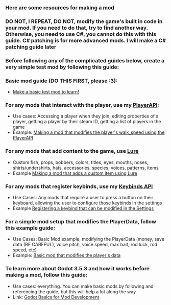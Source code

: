 ### Here are some resources for making a mod
### DO NOT, I REPEAT, DO NOT, modify the game's built in code in your mod. If you need to do that, try to find another way. Otherwise, you need to use C#, you cannot do this with this guide. C# patching is for more advanced mods. I will make a C# patching guide later

### Before following any of the complicated guides below, create a very simple test mod by following this guide:

### Basic mod guide (DO THIS FIRST, please :3):
* [Make a basic test mod to learn!](/BasicMod.md)

### For any mods that interact with the player, use my [PlayerAPI]():
* Use cases: Accessing a player when they join, editing properties of a player, getting a player by their steam ID, getting a list of players in the game
* Example: [Making a mod that modifies the player's walk_speed using the PlayerAPI](/resources/PlayerAPI.md)

### For any mods that add content to the game, use [Lure](https://github.com/Sulayre/WebfishingLure)
* Custom fish, props, bobbers, colors, titles, eyes, mouths, noses, shirts/undershirts, hats, accessories, species, voices, patterns, items
* Example [Making a mod that adds a custom item using Lure](/resources/Lure.md)

### For any mods that register keybinds, use my [Keybinds API](https://github.com/BlueberryWolf/APIs#keybindsapi)
* Use Cases: Any mods that require a user to press a button on their keyboard, allowing the user to configure those keybinds in the settings
* Example [Registering a keybind that can be modified in the Settings](/resources/KeybindsAPI.md)

### For a simple mod setup that modifies the PlayerData, follow this example guide:
* Use Cases: Basic Mod example, modifying the PlayerData (money, save data (BE CAREFUL), voice pitch, voice speed, max bait, rod luck, rod speed, etc)
* Example: [Basic mod that modifies the player's data](/resources/PlayerData.md)

### To learn more about Godot 3.5.3 and how it works before making a mod, follow this guide:
* Use cases: everything. You can make basic mods by following and referencing the guide, but this will help a lot along the way
* Link: [Godot Basics for Mod Development](/resources/Godot.md)
